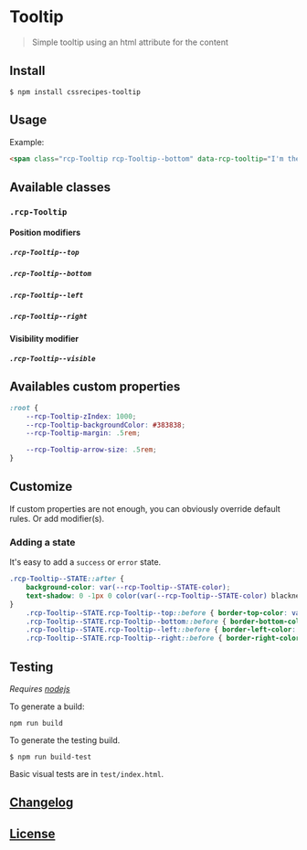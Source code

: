# Tooltip

> Simple tooltip using an html attribute for the content

## Install

	$ npm install cssrecipes-tooltip

## Usage

Example:

```html
<span class="rcp-Tooltip rcp-Tooltip--bottom" data-rcp-tooltip="I'm the tooltip body">Hover me to see the tooltip !</span>
```

## Available classes

### `.rcp-Tooltip`

#### Position modifiers

##### `.rcp-Tooltip--top`
##### `.rcp-Tooltip--bottom`
##### `.rcp-Tooltip--left`
##### `.rcp-Tooltip--right`

#### Visibility modifier

##### `.rcp-Tooltip--visible`

## Availables custom properties

```css
:root {
	--rcp-Tooltip-zIndex: 1000;
	--rcp-Tooltip-backgroundColor: #383838;
	--rcp-Tooltip-margin: .5rem;

	--rcp-Tooltip-arrow-size: .5rem;
}
```

## Customize

If custom properties are not enough, you can obviously override default rules. Or add modifier(s).

### Adding a state

It's easy to add a `success` or `error` state.

```css
.rcp-Tooltip--STATE::after {
	background-color: var(--rcp-Tooltip--STATE-color);
	text-shadow: 0 -1px 0 color(var(--rcp-Tooltip--STATE-color) blackness(90%));
}
	.rcp-Tooltip--STATE.rcp-Tooltip--top::before { border-top-color: var(--rcp-Tooltip--STATE-color) }
	.rcp-Tooltip--STATE.rcp-Tooltip--bottom::before { border-bottom-color: var(--rcp-Tooltip--STATE-color) }
	.rcp-Tooltip--STATE.rcp-Tooltip--left::before { border-left-color: var(--rcp-Tooltip--STATE-color) }
	.rcp-Tooltip--STATE.rcp-Tooltip--right::before { border-right-color: var(--rcp-Tooltip--STATE-color) }
```

## Testing

_Requires [nodejs](http://nodejs.org)_

To generate a build:

	npm run build

To generate the testing build.

	$ npm run build-test

Basic visual tests are in `test/index.html`.

## [Changelog](CHANGELOG.md)

## [License](LICENSE-MIT)
